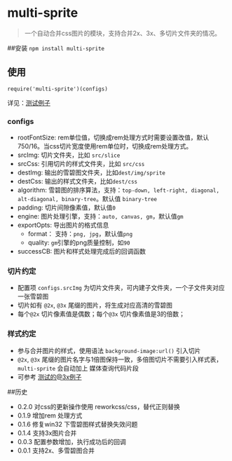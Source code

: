 # multi-sprite

> 一个自动合并css图片的模块，支持合并2x、3x、多切片文件夹的情况。


##安装
`npm install multi-sprite`

## 使用
`require('multi-sprite')(configs)`

详见：[测试例子][5]

### configs
* rootFontSize: rem单位值，切换成rem处理方式时需要设置改值，默认 750/16。当css切片宽度使用rem单位时，切换成rem处理方式。
* srcImg: 切片文件夹，比如 `src/slice`
* srcCss:  引用切片的样式文件夹，比如 `src/css`
* destImg: 输出的雪碧图文件夹，比如`dest/img/sprite`
* destCss: 输出的样式文件夹，比如`dest/css`
* algorithm: 雪碧图的排序算法，支持：`top-down, left-right, diagonal, alt-diagonal, binary-tree`。默认值 `binary-tree`
* padding: 切片间隙像素值，默认值`0`
* engine: 图片处理引擎，支持：`auto, canvas, gm`，默认值`gm`
* exportOpts: 导出图片的格式信息
	* format： 支持：`png, jpg`，默认值`png`
	* quality: `gm`引擎的png质量控制，如`90`
* successCB: 图片和样式处理完成后的回调函数
	
### 切片约定
* 配置项 `configs.srcImg` 为切片文件夹，可内建子文件夹，一个子文件夹对应一张雪碧图
* 切片如有 `@2x`, `@3x` 尾缀的图片，将生成对应高清的雪碧图
* 每个`@2x` 切片像素值是偶数；每个`@3x` 切片像素值是3的倍数；

### 样式约定
* 参与合并图片的样式，使用语法 `background-image:url()` 引入切片
* `@2x`, `@3x` 尾缀的图片名字与1倍图保持一致，多倍图切片不需要引入样式表，`multi-sprite` 会自动加上 媒体查询代码片段
* 可参考 [测试的@3x例子][6]


##历史
* 0.2.0 对css的更新操作使用 reworkcss/css，替代正则替换
* 0.1.9 增加rem 处理方式
* 0.1.6 修复win32 下雪碧图样式替换失效问题
* 0.1.4 支持3x图片合并
* 0.0.3 配置参数增加，执行成功后的回调
* 0.0.1 支持2x、多雪碧图合并



[1]: https://github.com/Ensighten/spritesmith
[2]: https://github.com/Ensighten/spritesmith#requirements
[3]: http://www.graphicsmagick.org/download.html
[4]: http://phantomjs.org/download.html
[5]: https://github.com/twlk28/multi-sprite/blob/master/test/testMultiSprite.js
[6]: https://github.com/twlk28/multi-sprite/blob/master/test/web/src/css/test.css
